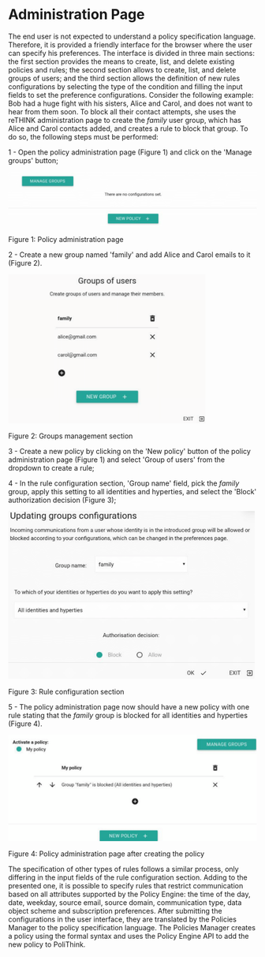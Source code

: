 # Administration Page

The end user is not expected to understand a policy specification language. Therefore, it is provided a friendly interface for the browser where the user can specify his preferences. The interface is divided in three main sections: the first section provides the means to create, list, and delete existing policies and rules; the second section allows to create, list, and delete groups of users; and the third section allows the definition of new rules configurations by selecting the type of the condition and filling the input fields to set the preference configurations. Consider the following example: Bob had a huge fight with his sisters, Alice and Carol, and does not want to hear from them soon. To block all their contact attempts, she uses the reTHINK administration page to create the *family* user group, which has Alice and Carol contacts added, and creates a rule to block that group. To do so, the following steps must be performed:

1 - Open the policy administration page (Figure 1) and click on the 'Manage groups' button;

<img src="figures/gui_home.png" width="600">

Figure 1: Policy administration page

2 - Create a new group named 'family' and add Alice and Carol emails to it (Figure 2).

<img src="figures/gui_group.png" width="400">

Figure 2: Groups management section

3 - Create a new policy by clicking on the 'New policy' button of the policy administration page (Figure 1) and select 'Group of users' from the dropdown to create a rule;

4 - In the rule configuration section, 'Group name' field, pick the *family* group, apply this setting to all identities and hyperties, and select the 'Block' authorization decision (Figure 3);

<img src="figures/gui_rule.png" width="500">

Figure 3: Rule configuration section

5 - The policy administration page now should have a new policy with one rule stating that the *family* group is blocked for all identities and hyperties (Figure 4).

<img src="figures/gui_home2.png" width="600">

Figure 4: Policy administration page after creating the policy

The specification of other types of rules follows a similar process, only differing in the input fields of the rule configuration section. Adding to the presented one, it is possible to specify rules that restrict communication based on all attributes supported by the Policy Engine: the time of the day, date, weekday, source email, source domain, communication type, data object scheme and subscription preferences. After submitting the configurations in the user interface, they are translated by the Policies Manager to the policy specification language. The Policies Manager creates a policy using the formal syntax and uses the Policy Engine API to add the new policy to PoliThink.
